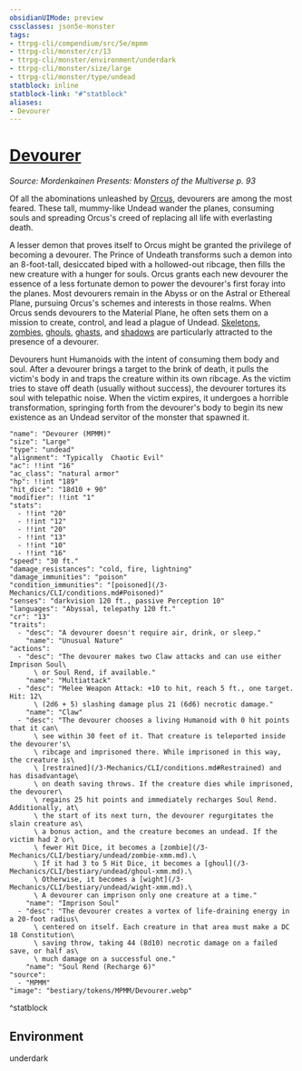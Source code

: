 ```yaml
---
obsidianUIMode: preview
cssclasses: json5e-monster
tags:
- ttrpg-cli/compendium/src/5e/mpmm
- ttrpg-cli/monster/cr/13
- ttrpg-cli/monster/environment/underdark
- ttrpg-cli/monster/size/large
- ttrpg-cli/monster/type/undead
statblock: inline
statblock-link: "#^statblock"
aliases:
- Devourer
---
```

# [Devourer](3-Mechanics\CLI\bestiary\undead/devourer-mpmm.md)
*Source: Mordenkainen Presents: Monsters of the Multiverse p. 93*  

Of all the abominations unleashed by [Orcus](/3-Mechanics/CLI/bestiary/npc/orcus-mpmm.md), devourers are among the most feared. These tall, mummy-like Undead wander the planes, consuming souls and spreading Orcus's creed of replacing all life with everlasting death.

A lesser demon that proves itself to Orcus might be granted the privilege of becoming a devourer. The Prince of Undeath transforms such a demon into an 8-foot-tall, desiccated biped with a hollowed-out ribcage, then fills the new creature with a hunger for souls. Orcus grants each new devourer the essence of a less fortunate demon to power the devourer's first foray into the planes. Most devourers remain in the Abyss or on the Astral or Ethereal Plane, pursuing Orcus's schemes and interests in those realms. When Orcus sends devourers to the Material Plane, he often sets them on a mission to create, control, and lead a plague of Undead. [Skeletons](/3-Mechanics/CLI/bestiary/undead/skeleton-xmm.md), [zombies](/3-Mechanics/CLI/bestiary/undead/zombie-xmm.md), [ghouls](/3-Mechanics/CLI/bestiary/undead/ghoul-xmm.md), [ghasts](/3-Mechanics/CLI/bestiary/undead/ghast-xmm.md), and [shadows](/3-Mechanics/CLI/bestiary/undead/shadow-xmm.md) are particularly attracted to the presence of a devourer.

Devourers hunt Humanoids with the intent of consuming them body and soul. After a devourer brings a target to the brink of death, it pulls the victim's body in and traps the creature within its own ribcage. As the victim tries to stave off death (usually without success), the devourer tortures its soul with telepathic noise. When the victim expires, it undergoes a horrible transformation, springing forth from the devourer's body to begin its new existence as an Undead servitor of the monster that spawned it.

```statblock
"name": "Devourer (MPMM)"
"size": "Large"
"type": "undead"
"alignment": "Typically  Chaotic Evil"
"ac": !!int "16"
"ac_class": "natural armor"
"hp": !!int "189"
"hit_dice": "18d10 + 90"
"modifier": !!int "1"
"stats":
  - !!int "20"
  - !!int "12"
  - !!int "20"
  - !!int "13"
  - !!int "10"
  - !!int "16"
"speed": "30 ft."
"damage_resistances": "cold, fire, lightning"
"damage_immunities": "poison"
"condition_immunities": "[poisoned](/3-Mechanics/CLI/conditions.md#Poisoned)"
"senses": "darkvision 120 ft., passive Perception 10"
"languages": "Abyssal, telepathy 120 ft."
"cr": "13"
"traits":
  - "desc": "A devourer doesn't require air, drink, or sleep."
    "name": "Unusual Nature"
"actions":
  - "desc": "The devourer makes two Claw attacks and can use either Imprison Soul\
      \ or Soul Rend, if available."
    "name": "Multiattack"
  - "desc": "Melee Weapon Attack: +10 to hit, reach 5 ft., one target. Hit: 12\
      \ (2d6 + 5) slashing damage plus 21 (6d6) necrotic damage."
    "name": "Claw"
  - "desc": "The devourer chooses a living Humanoid with 0 hit points that it can\
      \ see within 30 feet of it. That creature is teleported inside the devourer's\
      \ ribcage and imprisoned there. While imprisoned in this way, the creature is\
      \ [restrained](/3-Mechanics/CLI/conditions.md#Restrained) and has disadvantage\
      \ on death saving throws. If the creature dies while imprisoned, the devourer\
      \ regains 25 hit points and immediately recharges Soul Rend. Additionally, at\
      \ the start of its next turn, the devourer regurgitates the slain creature as\
      \ a bonus action, and the creature becomes an undead. If the victim had 2 or\
      \ fewer Hit Dice, it becomes a [zombie](/3-Mechanics/CLI/bestiary/undead/zombie-xmm.md).\
      \ If it had 3 to 5 Hit Dice, it becomes a [ghoul](/3-Mechanics/CLI/bestiary/undead/ghoul-xmm.md).\
      \ Otherwise, it becomes a [wight](/3-Mechanics/CLI/bestiary/undead/wight-xmm.md).\
      \ A devourer can imprison only one creature at a time."
    "name": "Imprison Soul"
  - "desc": "The devourer creates a vortex of life-draining energy in a 20-foot radius\
      \ centered on itself. Each creature in that area must make a DC 18 Constitution\
      \ saving throw, taking 44 (8d10) necrotic damage on a failed save, or half as\
      \ much damage on a successful one."
    "name": "Soul Rend (Recharge 6)"
"source":
  - "MPMM"
"image": "bestiary/tokens/MPMM/Devourer.webp"
```
^statblock

## Environment

underdark